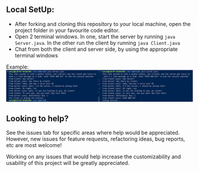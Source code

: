 ## Local SetUp:
- After forking and cloning this repository to your local machine, open the project folder in your favourite code editor.
- Open 2 terminal windows. In one, start the server by running `java Server.java`. In the other run the client by running `java Client.java`
- Chat from both the client and server side, by using the appropriate terminal windows

Example:
![Walkie Talkie Example](./walkieTalkieExample.png)

## Looking to help?

See the issues tab for specific areas where help would be appreciated. However, new issues for feature requests, refactoring ideas, bug reports, etc are most welcome! 

Working on any issues that would help increase the customizability and usability of this project will be greatly appreciated.